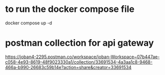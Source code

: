 # to run the docker compose file
 docker compose up -d

# postman collection for api gateway
https://joban4-2295.postman.co/workspace/joban-Workspace~07b447ae-c058-4e93-8619-48f9023330a1/collection/33691534-4a3aa1c8-9468-466a-b990-26683c59b14e?action=share&creator=33691534